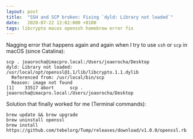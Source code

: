 ```yaml
---
layout: post
title:  "SSH and SCP broken: Fixing `dyld: Library not loaded`"
date:   2020-07-22 12:02:000 +0100
tags: libcrypto macos openssh homebrew error fix
---
```


Nagging error that happens again and again when I try to use `ssh` or `scp` in macOS (since Catalina):

```shell
scp . joaorocha@imacpro.local:/Users/joaorocha/Desktop
dyld: Library not loaded: /usr/local/opt/openssl@1.1/lib/libcrypto.1.1.dylib
  Referenced from: /usr/local/bin/scp
  Reason: image not found
[1]    33517 abort      scp . joaorocha@imacpro.local:/Users/joaorocha/Desktop
```

Solution that finally worked for me (Terminal commands):

```shell
brew update && brew upgrade
brew uninstall openssl
brew install https://github.com/tebelorg/Tump/releases/download/v1.0.0/openssl.rb
```
